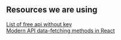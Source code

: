 ## Resources we are using

[List of free api without key](https://apipheny.io/free-api/#apis-without-key)
<br />
[Modern API data-fetching methods in React](https://blog.logrocket.com/modern-api-data-fetching-methods-react/#:~:text=Fetching%20data%20from%20an%20API%20in%20a%20React%20app&text=While%20building%20this%20type%20of,need%20to%20render%20the%20data.)
